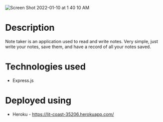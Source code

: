 ![Screen Shot 2022-01-10 at 1 40 10 AM](https://user-images.githubusercontent.com/41925559/148726826-f2135cb4-92a7-40c5-af1b-97b1ae0fa0a8.png)

# **Description**
Note taker is an application used to read and write notes.
Very simple, just write your notes, save them, and have a record of all your notes saved.

# **Technologies used**
* Express.js

# **Deployed using**
* Heroku - https://lit-coast-35206.herokuapp.com/